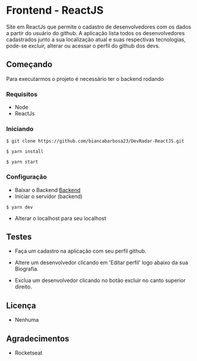 # Frontend - ReactJS

Site em ReactJs que permite o cadastro de desenvolvedores com os dados a partir do usuário do github. A aplicação lista todos os desenvolvedores cadastrados junto a sua localização atual e suas respectivas tecnologias, pode-se excluir, alterar ou acessar o perfil do github dos devs.

## Começando

Para executarmos o projeto é necessário ter o backend rodando

### Requisitos

- Node
- ReactJs

### Iniciando

```
$ git clone https://github.com/biancabarbosa23/DevRadar-ReactJS.git
```

```
$ yarn install
```

```
$ yarn start
```

### Configuração

- Baixar o Backend
  [Backend](https://github.com/biancabarbosa23/Mind-Consulting-Backend.git)
- Iniciar o servidor (backend)

```
$ yarn dev
```

- Alterar o localhost para seu localhost

## Testes

- Faça um cadastro na aplicação com seu perfil github.

- Altere um desenvolvedor clicando em 'Editar perfil' logo abaixo da sua Biografia.

- Exclua um desenvolvedor clicando no botão excluir no canto superior direito.

## Licença

- Nenhuma

## Agradecimentos

- Rocketseat
